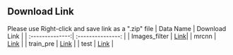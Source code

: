 ## Download Link
Please use Right-click and save link as a ".zip" file
| Data Name       | Download Link    |
| :--------------:| :---------------:  |
| Images_filter   | [Link](http://ncyusclab.synology.me/mango/Data/Images_filter.zip)|
| mrcnn           | [Link](http://ncyusclab.synology.me/mango/Data/mrcnn.zip)        |
| train_pre       | [Link](http://ncyusclab.synology.me/mango/Data/train_pre.zip)    |
| test            | [Link](http://ncyusclab.synology.me/mango/Data/test.zip)         |
